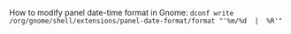 How to modify panel date-time format in Gnome: `dconf write /org/gnome/shell/extensions/panel-date-format/format "'%m/%d  |  %R'"`
